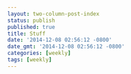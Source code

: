 ```yaml
---
layout: two-column-post-index
status: publish
published: true
title: Stuff 
date: '2014-12-08 02:56:12 -0800'
date_gmt: '2014-12-08 02:56:12 -0800'
categories: [weekly]
tags: [weekly]
---
```

